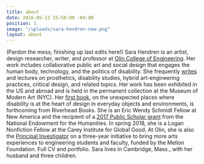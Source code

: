 ```yaml
---
title: about
date: 2016-05-13 15:58:00 -04:00
position: 1
image: "/uploads/sara-hendren-new.png"
layout: about
---
```


(Pardon the mess; finishing up last edits here!)
Sara Hendren is an artist, design researcher, writer, and professor at [Olin College of Engineering](http://www.olin.edu). Her work includes collaborative
public art and social design that engages
the human body, technology, and the
politics of disability. She frequently
[writes](https://sarahendren.com/projects-lab/) and lectures on prosthetics,
disability studies, hybrid art-engineering
practices, critical design, and related
topics.
Her work has been exhibited in
the US and abroad and is held in the
permanent collection at the Museum of
Modern Art (NYC). Her [first book](https://sarahendren.com/projects-lab/first-book/), on
the unexpected places where disability
is at the heart of design in everyday
objects and environments, is forthcoming
from Riverhead Books. She is an Eric
Wendy Schmidt Fellow at New America and
the recipient of a [2017 Public Scholar
grant](https://www.washingtonpost.com/entertainment/books/2017-neh-grants-encourage-great-scholarship-for-nonscholars-to-enjoy/2017/08/01/6e0e74f2-76e9-11e7-8f39-eeb7d3a2d304_story.html?utm_term=.2c5f820b38a4) from the National Endowment for
the Humanities. In spring 2018, she is
a Logan Nonfiction Fellow at the Carey
Institute for Global Good. At Olin, she
is also the [Principal Investigator](#) on a
three-year initiative to bring more arts
experiences to engineering students and
faculty, funded by the Mellon Foundation.
Full CV and portfolio. Sara lives in Cambridge, Mass., with her husband and three children.
